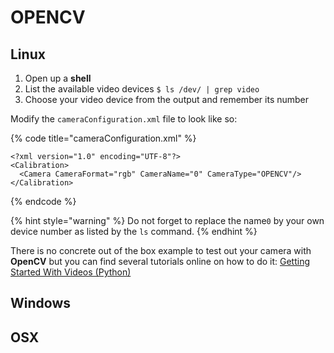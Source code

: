 # OPENCV

## Linux

1. Open up a **shell**
2. List the available video devices `$ ls /dev/ | grep video`
3. Choose your video device from the output and remember its number

Modify the `cameraConfiguration.xml` file to look like so: 

{% code title="cameraConfiguration.xml" %}
```markup
<?xml version="1.0" encoding="UTF-8"?>
<Calibration>
  <Camera CameraFormat="rgb" CameraName="0" CameraType="OPENCV"/>
</Calibration>

```
{% endcode %}

{% hint style="warning" %}
Do not forget to replace the name`0` by your own device number as listed by the `ls` command.
{% endhint %}

There is no concrete out of the box example to test out your camera with **OpenCV** but you can find several tutorials online on how to do it: [Getting Started With Videos \(Python\)](https://docs.opencv.org/3.0-beta/doc/py_tutorials/py_gui/py_video_display/py_video_display.html)

## Windows

## OSX

